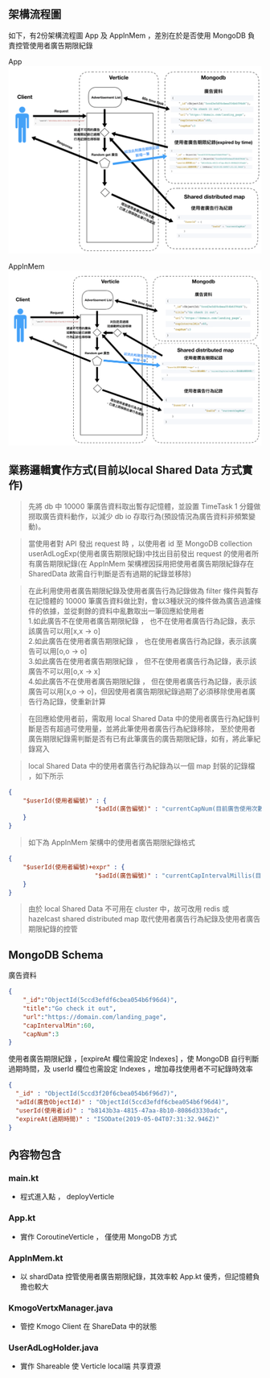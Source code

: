 ## 架構流程圖
如下，有2份架構流程圖 App 及 AppInMem ，差別在於是否使用 MongoDB 負責控管使用者廣告期限紀錄

App
![flowchart](./images/flowchart.png)

AppInMem
![flowchart2](./images/flowchart2.png)

## 業務邏輯實作方式(目前以local Shared Data 方式實作)

> 先將 db 中 10000 筆廣告資料取出暫存記憶體，並設置 TimeTask 1 分鐘做撈取廣告資料動作，以減少 db io 存取行為(預設情況為廣告資料非頻繁變動)。

> 當使用者對 API 發出 request 時 ，以使用者 id 至 MongoDB collection userAdLogExp(使用者廣告期限紀錄)中找出目前發出 request 的使用者所有廣告期限紀錄(在 AppInMem 架構裡因採用把使用者廣告期限紀錄存在 SharedData 故需自行判斷是否有過期的紀錄並移除)

> 在此利用使用者廣告期限紀錄及使用者廣告行為記錄做為 filter 條件與暫存在記憶體的 10000 筆廣告資料做比對，會以3種狀況的條件做為廣告過濾條件的依據，並從剩餘的資料中亂數取出一筆回應給使用者<br>
1.如此廣告不在使用者廣告期限紀錄 ， 也不在使用者廣告行為記錄，表示該廣告可以用[x,x -> o]<br>
2.如此廣告在使用者廣告期限紀錄 ， 也在使用者廣告行為記錄，表示該廣告可以用[o,o -> o]<br>
3.如此廣告在使用者廣告期限紀錄 ， 但不在使用者廣告行為記錄，表示該廣告不可以用[o,x -> x]<br>
4.如此廣告不在使用者廣告期限紀錄 ， 但在使用者廣告行為記錄，表示該廣告可以用[x,o -> o]，但因使用者廣告期限紀錄過期了必須移除使用者廣告行為記錄，使重新計算<br>


> 在回應給使用者前，需取用 local Shared Data 中的使用者廣告行為紀錄判斷是否有超過可使用量，並將此筆使用者廣告行為紀錄移除，
> 至於使用者廣告期限紀錄需判斷是否有已有此筆廣告的廣告期限紀錄，如有，將此筆紀錄寫入

> local Shared Data 中的使用者廣告行為紀錄為以一個 map 封裝的記錄檔 ，如下所示
```json
{ 
    "$userId(使用者編號)" : {
                        "$adId(廣告編號)" : "currentCapNum(目前廣告使用次數)"
    }
}
```
> 如下為 AppInMem 架構中的使用者廣告期限紀錄格式

```json
{ 
    "$userId(使用者編號)+expr" : {
                        "$adId(廣告編號)" : "currentCapIntervalMillis(目前廣告期限時間，毫秒)"
    }
}
```

> 由於 local Shared Data 不可用在 cluster 中，故可改用 redis 或 hazelcast shared distributed map  取代使用者廣告行為紀錄及使用者廣告期限紀錄的控管

## MongoDB Schema
廣告資料
```json
{
    "_id":"ObjectId(5ccd3efdf6cbea054b6f96d4)",
    "title":"Go check it out",
    "url":"https://domain.com/landing_page",
    "capIntervalMin":60,
    "capNum":3
}
```
使用者廣告期限紀錄 ，[expireAt 欄位需設定 Indexes] ，使 MongoDB 自行判斷過期時間，及 userId 欄位也需設定 Indexes ，增加尋找使用者不可紀錄時效率
```json
{
  "_id" : "ObjectId(5ccd3f20f6cbea054b6f96d7)",
  "adId(廣告ObjectId)" : "ObjectId(5ccd3efdf6cbea054b6f96d4)",
  "userId(使用者id)" : "b8143b3a-4815-47aa-8b10-8086d3330adc",
  "expireAt(過期時間)" : "ISODate(2019-05-04T07:31:32.946Z)"
}
```


## 內容物包含
### main.kt
  - 程式進入點 ， deployVerticle
### App.kt
  - 實作 CoroutineVerticle ， 僅使用 MongoDB 方式
### AppInMem.kt
  - 以 shardData 控管使用者廣告期限紀錄，其效率較 App.kt 優秀，但記憶體負擔也較大
### KmogoVertxManager.java
  - 管控 Kmogo Client 在 ShareData 中的狀態
### UserAdLogHolder.java
  - 實作 Shareable 使 Verticle local端 共享資源
  


